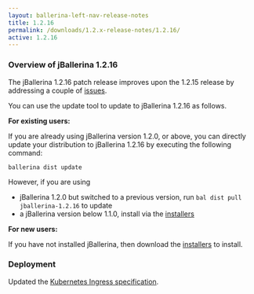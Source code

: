 ```yaml
---
layout: ballerina-left-nav-release-notes
title: 1.2.16
permalink: /downloads/1.2.x-release-notes/1.2.16/
active: 1.2.16
---
```

### Overview of jBallerina 1.2.16

The jBallerina 1.2.16 patch release improves upon the 1.2.15 release by addressing a couple of [issues](https://github.com/ballerina-platform/ballerina-lang/issues?q=is%3Aissue+milestone%3A%22Ballerina+1.2.16%22+is%3Aclosed+).

You can use the update tool to update to jBallerina 1.2.16 as follows.

**For existing users:**

If you are already using jBallerina version 1.2.0, or above, you can directly update your distribution to jBallerina 1.2.16 by executing the following command:

```
ballerina dist update
```
However, if you are using

- jBallerina 1.2.0 but switched to a previous version, run `bal dist pull jballerina-1.2.16` to update
- a jBallerina version below 1.1.0, install via the [installers](https://ballerina.io/downloads/)

**For new users:**

If you have not installed jBallerina, then download the [installers](https://ballerina.io/downloads/) to install.


### Deployment

Updated the [Kubernetes Ingress specification](https://github.com/ballerina-platform/module-ballerina-kubernetes/issues/644).
